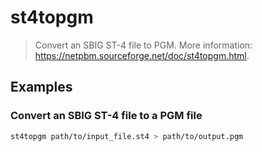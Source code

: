 # st4topgm

> Convert an SBIG ST-4 file to PGM. More information: <https://netpbm.sourceforge.net/doc/st4topgm.html>.

## Examples

### Convert an SBIG ST-4 file to a PGM file

```bash
st4topgm path/to/input_file.st4 > path/to/output.pgm
```
